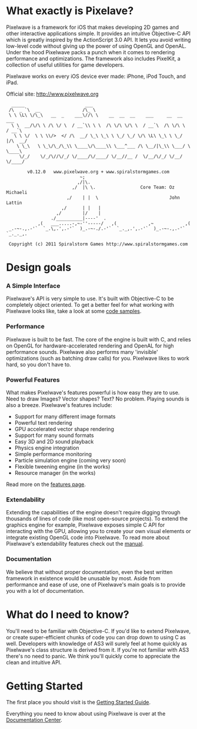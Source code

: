 What exactly is Pixelave?
=========================
Pixelwave is a framework for iOS that makes developing 2D games and other interactive applications simple. It provides an intuitive Objective-C API which is greatly inspired by the ActionScript 3.0 API. It lets you avoid writing low-level code without giving up the power of using OpenGL and OpenAL. Under the hood Pixelwave packs a punch when it comes to rendering performance and optimizations. The framework also includes PixelKit, a collection of useful utilities for game developers.

Pixelwave works on every iOS device ever made: iPhone, iPod Touch, and iPad.

Official site: http://www.pixelwave.org


      _____                       ___                                            
     /\  _ `\  __                /\_ \                                           
     \ \ \L\ \/\_\   __  _    ___\//\ \    __  __  __    ___     __  __    ___   
      \ \  __/\/\ \ /\ \/ \  / __`\\ \ \  /\ \/\ \/\ \  / __`\  /\ \/\ \  / __`\ 
       \ \ \/  \ \ \\/>  </ /\  __/ \_\ \_\ \ \_/ \_/ \/\ \L\ \_\ \ \_/ |/\  __/ 
        \ \_\   \ \_\/\_/\_\\ \____\/\____\\ \___^___ /\ \__/|\_\\ \___/ \ \____\
         \/_/    \/_/\//\/_/ \/____/\/____/ \/__//__ /  \/__/\/_/ \/__/   \/____/
           
            v0.12.0   www.pixelwave.org + www.spiralstormgames.com
                                ~;   
                               ,/|\.           
                             ,/  |\ \.                 Core Team: Oz Michaeli
                           ,/    | |  \                           John Lattin
                         ,/      | |   |
                       ,/        |/    |
                     ./__________|----'  .
                ,(   ___.....-,~-''-----/   ,(            ,~            ,(        
     _.-~-.,.-'`  `_.\,.',.-'`  )_.-~-./.-'`  `_._,.',.-'`  )_.-~-.,.-'`  `_._._,.
     
     Copyright (c) 2011 Spiralstorm Games http://www.spiralstormgames.com


Design goals
============

### A Simple Interface
Pixelwave's API is very simple to use. It's built with Objective-C to be completely object oriented. To get a better feel for what working with Pixelwave looks like, take a look at some [code samples](http://www.pixelwave.org/docs/Quick_Code_Samples).

### Performance
Pixelwave is built to be fast. The core of the engine is built with C, and relies on OpenGL for hardware-accelerated rendering and OpenAL for high performance sounds. Pixelwave also performs many 'invisible' optimizations (such as batching draw calls) for you. Pixelwave likes to work hard, so you don't have to.

### Powerful Features
What makes Pixelwave's features powerful is how easy they are to use. Need to draw Images? Vector shapes? Text? No problem. Playing sounds is also a breeze.
Pixelwave's features include:

* Support for many different image formats
* Powerful text rendering
* GPU accelerated vector shape rendering
* Support for many sound formats
* Easy 3D and 2D sound playback
* Physics engine integration
* Simple performance monitoring
* Particle simulation engine (coming very soon)
* Flexible tweening engine (in the works)
* Resource manager (in the works)

Read more on the [features page](http://www.pixelwave.org/features).

### Extendability
Extending the capabilities of the engine doesn't require digging through thousands of lines of code (like most open-source projects). To extend the graphics engine for example, Pixelwave exposes simple C API for interacting with the GPU, allowing you to create your own visual elements or integrate existing OpenGL code into Pixelwave.
To read more about Pixelwave's extendability features check out the [manual](http://www.pixelwave.org/docs/Manual#Extending).

### Documentation
We believe that without proper documentation, even the best written framework in existence would be unusable by most. Aside from performance and ease of use, one of Pixelwave's main goals is to provide you with a lot of documentation.

What do I need to know?
=======================
You'll need to be familiar with Objective-C. If you'd like to extend Pixelwave, or create super-efficient chunks of code you can drop down to using C as well. Developers with knowledge of AS3 will surely feel at home quickly as Pixelwave's class structure is derived from it. If you're not familiar with AS3 there's no need to panic. We think you'll quickly come to appreciate the clean and intuitive API.

Getting Started
================

The first place you should visit is the [Getting Started Guide](http://www.pixelwave.org/docs/Getting_Started_Guide).

Everything you need to know about using Pixelwave is over at the [Documentation Center](http://www.pixelwave.org/docs).